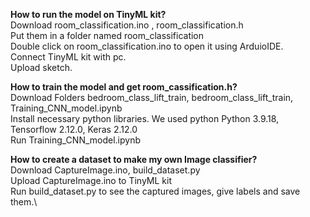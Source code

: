 **How to run the model on TinyML kit?** \
Download  room_classification.ino , room_classification.h\
Put them in a folder named room_classification\
Double click on room_classification.ino to open it using ArduioIDE.\
Connect TinyML kit with pc.\
Upload sketch.

**How to train the model and get room_cassification.h?** \
Download Folders bedroom_class_lift_train, bedroom_class_lift_train, Training_CNN_model.ipynb\
Install necessary python libraries. We used python Python 3.9.18, Tensorflow 2.12.0, Keras 2.12.0\
Run Training_CNN_model.ipynb


**How to create a dataset to make my own Image classifier?** \
Download CaptureImage.ino, build_dataset.py\
Upload CaptureImage.ino to TinyML kit\
Run build_dataset.py to see the captured images, give labels and save them.\
